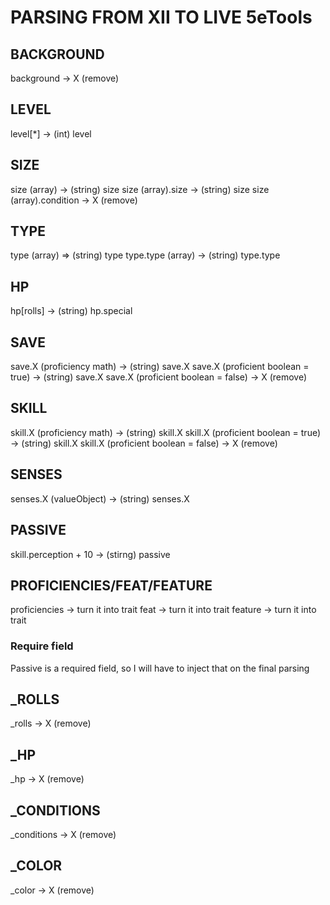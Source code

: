 # PARSING FROM XII TO LIVE 5eTools

## BACKGROUND
background -> X (remove)

## LEVEL
level[*] -> (int) level

## SIZE
size (array) -> (string) size
size (array).size -> (string) size
size (array).condition -> X (remove)

## TYPE
type (array) => (string) type
type.type (array) -> (string) type.type

## HP
hp[rolls] -> (string) hp.special

## SAVE
save.X (proficiency math) -> (string) save.X
save.X (proficient boolean = true) -> (string) save.X
save.X (proficient boolean = false) -> X (remove)

## SKILL
skill.X (proficiency math) -> (string) skill.X
skill.X (proficient boolean = true) -> (string) skill.X
skill.X (proficient boolean = false) -> X (remove)

## SENSES
senses.X (valueObject) -> (string) senses.X

## PASSIVE
skill.perception + 10 -> (stirng) passive

## PROFICIENCIES/FEAT/FEATURE
proficiencies -> turn it into trait
feat -> turn it into trait
feature -> turn it into trait

### Require field
Passive is a required field, so I will have to inject that on the final parsing


## _ROLLS
_rolls -> X (remove)

## _HP
_hp -> X (remove)

## _CONDITIONS
_conditions -> X (remove)

## _COLOR
_color -> X (remove)